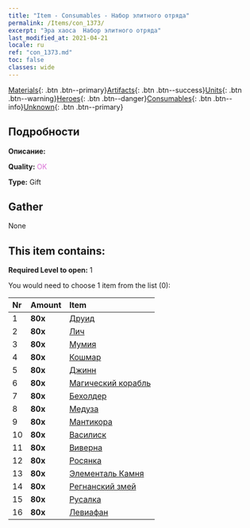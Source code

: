 ```yaml
---
title: "Item - Consumables - Набор элитного отряда"
permalink: /Items/con_1373/
excerpt: "Эра хаоса  Набор элитного отряда"
last_modified_at: 2021-04-21
locale: ru
ref: "con_1373.md"
toc: false
classes: wide
---
```

 [Materials](/ru/Items/){: .btn .btn--primary}[Artifacts](/ru/Items/Artifacts/){: .btn .btn--success}[Units](/ru/Items/Units/){: .btn .btn--warning}[Heroes](/ru/Items/Heroes/){: .btn .btn--danger}[Consumables](/ru/Items/Consumables/){: .btn .btn--info}[Unknown](/ru/Items/Unknown/){: .btn .btn--primary}

## Подробности
 **Описание:** 

 **Quality:** <span style="color: #DA70D6">OK</span>

 **Type:** Gift

## Gather

  None

## This item contains:

 **Required Level to open:** 1

 You would need to choose 1 item from the list (0):

  | Nr | Amount |     Item    |
  |:---|:-------|:------------|
  | 1 |  **80x** | [Друид](/ru/Items/unt_206/) |  | 
  | 2 |  **80x** | [Лич](/ru/Items/unt_212/) |  | 
  | 3 |  **80x** | [Мумия](/ru/Items/unt_215/) |  | 
  | 4 |  **80x** | [Кошмар](/ru/Items/unt_233/) |  | 
  | 5 |  **80x** | [Джинн](/ru/Items/unt_239/) |  | 
  | 6 |  **80x** | [Магический корабль](/ru/Items/unt_242/) |  | 
  | 7 |  **80x** | [Бехолдер](/ru/Items/unt_246/) |  | 
  | 8 |  **80x** | [Медуза](/ru/Items/unt_247/) |  | 
  | 9 |  **80x** | [Мантикора](/ru/Items/unt_249/) |  | 
  | 10 |  **80x** | [Василиск](/ru/Items/unt_256/) |  | 
  | 11 |  **80x** | [Виверна](/ru/Items/unt_258/) |  | 
  | 12 |  **80x** | [Росянка](/ru/Items/unt_260/) |  | 
  | 13 |  **80x** | [Элементаль Камня](/ru/Items/unt_266/) |  | 
  | 14 |  **80x** | [Регнанский змей](/ru/Items/unt_276/) |  | 
  | 15 |  **80x** | [Русалка](/ru/Items/unt_277/) |  | 
  | 16 |  **80x** | [Левиафан](/ru/Items/unt_280/) |  | 
